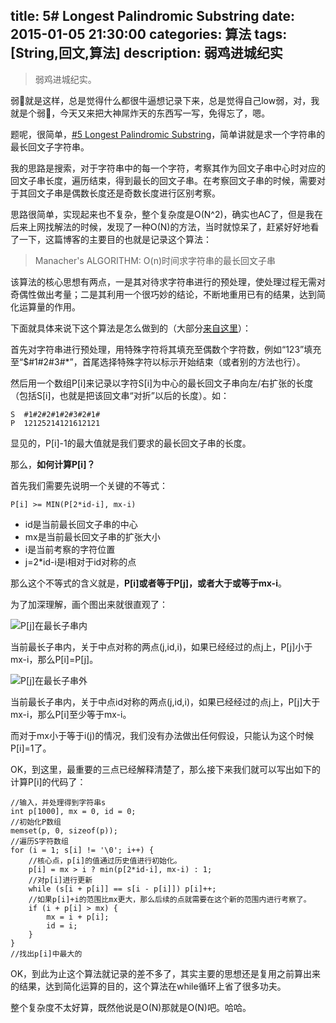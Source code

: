 title: 5# Longest Palindromic Substring
date: 2015-01-05 21:30:00
categories: 算法
tags: [String,回文,算法] 
description: 弱鸡进城纪实
---

>弱鸡进城纪实。

<!--more-->

弱🐔就是这样，总是觉得什么都很牛逼想记录下来，总是觉得自己low弱，对，我就是个弱🐔，今天又来把大神屌炸天的东西写一写，免得忘了，嗯。

题呢，很简单，[#5 Longest Palindromic Substring][1]，简单讲就是求一个字符串的最长回文子字符串。

我的思路是搜索，对于字符串中的每一个字符，考察其作为回文子串中心时对应的回文子串长度，遍历结束，得到最长的回文子串。在考察回文子串的时候，需要对于其回文子串是偶数长度还是奇数长度进行区别考察。

思路很简单，实现起来也不复杂，整个复杂度是O(N^2)，确实也AC了，但是我在后来上网找解法的时候，发现了一种O(N)的方法，当时就惊呆了，赶紧好好地看了一下，这篇博客的主要目的也就是记录这个算法：

> Manacher's ALGORITHM: O(n)时间求字符串的最长回文子串

该算法的核心思想有两点，一是其对待求字符串进行的预处理，使处理过程无需对奇偶性做出考量；二是其利用一个很巧妙的结论，不断地重用已有的结果，达到简化运算量的作用。

下面就具体来说下这个算法是怎么做到的（大部分[来自这里][2]）：

首先对字符串进行预处理，用特殊字符将其填充至偶数个字符数，例如“123”填充至“$#1#2#3#*”，首尾选择特殊字符以标示开始结束（或者别的方法也行）。

然后用一个数组P[i]来记录以字符S[i]为中心的最长回文子串向左/右扩张的长度（包括S[i]，也就是把该回文串“对折”以后的长度）。如：

```
S  #1#2#2#1#2#3#2#1#
P  12125214121612121
```
显见的，P[i]-1的最大值就是我们要求的最长回文子串的长度。

那么，**如何计算P[i]？**

首先我们需要先说明一个关键的不等式：

```
P[i] >= MIN(P[2*id-i], mx-i)
```
*	id是当前最长回文子串的中心
*	mx是当前最长回文子串的扩张大小
*	i是当前考察的字符位置
*	j=2*id-i是i相对于id对称的点

那么这个不等式的含义就是，**P[i]或者等于P[j]，或者大于或等于mx-i**。

为了加深理解，画个图出来就很直观了：

![P[j]在最长子串内][3]

当前最长子串内，关于中点对称的两点(j,id,i)，如果已经经过的点j上，P[j]小于mx-i，那么P[i]=P[j]。

![P[j]在最长子串外][4]

当前最长子串内，关于中点id对称的两点(j,id,i)，如果已经经过的点j上，P[j]大于mx-i，那么P[i]至少等于mx-i。

而对于mx小于等于i(j)的情况，我们没有办法做出任何假设，只能认为这个时候P[i]=1了。

OK，到这里，最重要的三点已经解释清楚了，那么接下来我们就可以写出如下的计算P[i]的代码了：

```
//输入，并处理得到字符串s
int p[1000], mx = 0, id = 0;
//初始化P数组
memset(p, 0, sizeof(p));
//遍历S字符数组
for (i = 1; s[i] != '\0'; i++) {
	//核心点，p[i]的值通过历史值进行初始化。
    p[i] = mx > i ? min(p[2*id-i], mx-i) : 1;
    //对p[i]进行更新
    while (s[i + p[i]] == s[i - p[i]]) p[i]++;
    //如果p[i]+i的范围比mx更大，那么后续的点就需要在这个新的范围内进行考察了。
    if (i + p[i] > mx) {
        mx = i + p[i];
        id = i;
    }
}
//找出p[i]中最大的
```
OK，到此为止这个算法就记录的差不多了，其实主要的思想还是复用之前算出来的结果，达到简化运算的目的，这个算法在while循环上省了很多功夫。

整个复杂度不太好算，既然他说是O(N)那就是O(N)吧。哈哈。


[1]:https://oj.leetcode.com/problems/longest-palindromic-substring/
[2]:http://www.felix021.com/blog/read.php?2040
[3]:http://ww1.sinaimg.cn/mw690/825558b1gw1enz2yc6707j20em03k0sw.jpg
[4]:http://ww1.sinaimg.cn/mw690/825558b1gw1enz2ye4ndej20em03k74k.jpg

